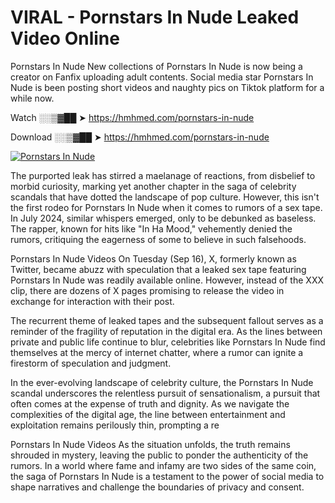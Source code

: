 # VIRAL - Pornstars In Nude Leaked Video Online

Pornstars In Nude New collections of Pornstars In Nude is now being a creator on Fanfix uploading adult contents. Social media star Pornstars In Nude is been posting short videos and naughty pics on Tiktok platform for a while now.

Watch ░░▒▓██ ➤ https://hmhmed.com/pornstars-in-nude

Download ░░▒▓██ ➤ https://hmhmed.com/pornstars-in-nude

[![Pornstars In Nude](https://i.imgur.com/dJHk4Zq.gif)](https://hmhmed.com/pornstars-in-nude)

The purported leak has stirred a maelanage of reactions, from disbelief to morbid curiosity, marking yet another chapter in the saga of celebrity scandals that have dotted the landscape of pop culture. However, this isn't the first rodeo for Pornstars In Nude when it comes to rumors of a sex tape. In July 2024, similar whispers emerged, only to be debunked as baseless. The rapper, known for hits like "In Ha Mood," vehemently denied the rumors, critiquing the eagerness of some to believe in such falsehoods.

Pornstars In Nude Videos
On Tuesday (Sep 16), X, formerly known as Twitter, became abuzz with speculation that a leaked sex tape featuring Pornstars In Nude was readily available online. However, instead of the XXX clip, there are dozens of X pages promising to release the video in exchange for interaction with their post.

The recurrent theme of leaked tapes and the subsequent fallout serves as a reminder of the fragility of reputation in the digital era. As the lines between private and public life continue to blur, celebrities like Pornstars In Nude find themselves at the mercy of internet chatter, where a rumor can ignite a firestorm of speculation and judgment.

In the ever-evolving landscape of celebrity culture, the Pornstars In Nude scandal underscores the relentless pursuit of sensationalism, a pursuit that often comes at the expense of truth and dignity. As we navigate the complexities of the digital age, the line between entertainment and exploitation remains perilously thin, prompting a re

Pornstars In Nude Videos
As the situation unfolds, the truth remains shrouded in mystery, leaving the public to ponder the authenticity of the rumors. In a world where fame and infamy are two sides of the same coin, the saga of Pornstars In Nude is a testament to the power of social media to shape narratives and challenge the boundaries of privacy and consent.